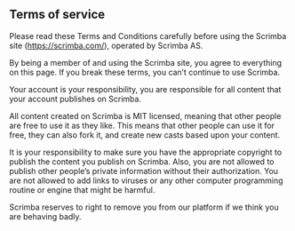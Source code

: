 ## Terms of service

Please read these Terms and Conditions carefully before using the Scrimba site (https://scrimba.com/), operated by Scrimba AS.

By being a member of and using the Scrimba site, you agree to everything on this page. If you break these terms, you can’t continue to use Scrimba.

Your account is your responsibility, you are responsible for all content that your account publishes on Scrimba.

All content created on Scrimba is MIT licensed, meaning that other people are free to use it as they like. This means that other people can use it for free, they can also fork it, and create new casts based upon your content.

It is your responsibility to make sure you have the appropriate copyright to publish the content you publish on Scrimba. Also, you are not allowed to publish other people’s private information without their authorization. You are not allowed to add links to viruses or any other computer programming routine or engine that might be harmful.

Scrimba reserves to right to remove you from our platform if we think you are behaving badly.